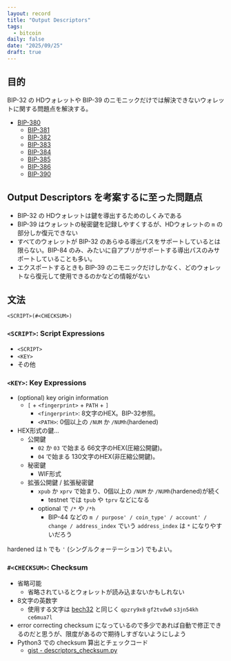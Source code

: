 ```yaml
---
layout: record
title: "Output Descriptors"
tags:
  - bitcoin
daily: false
date: "2025/09/25"
draft: true
---
```


## 目的

BIP-32 の HDウォレットや BIP-39 のニモニックだけでは解決できないウォレットに関する問題点を解決する。

* [BIP-380](https://github.com/bitcoin/bips/blob/master/bip-0380.mediawiki)
  * [BIP-381](https://github.com/bitcoin/bips/blob/master/bip-0381.mediawiki)
  * [BIP-382](https://github.com/bitcoin/bips/blob/master/bip-0382.mediawiki)
  * [BIP-383](https://github.com/bitcoin/bips/blob/master/bip-0383.mediawiki)
  * [BIP-384](https://github.com/bitcoin/bips/blob/master/bip-0384.mediawiki)
  * [BIP-385](https://github.com/bitcoin/bips/blob/master/bip-0385.mediawiki)
  * [BIP-386](https://github.com/bitcoin/bips/blob/master/bip-0386.mediawiki)
  * [BIP-390](https://github.com/bitcoin/bips/blob/master/bip-0390.mediawiki)

## Output Descriptors を考案するに至った問題点

* BIP-32 の HDウォレットは鍵を導出するためのしくみである
* BIP-39 はウォレットの秘密鍵を記録しやすくするが、HDウォレットの `m` の部分しか復元できない
* すべてのウォレットが BIP-32 のあらゆる導出パスをサポートしているとは限らない。BIP-84 のみ、みたいに自アプリがサポートする導出パスのみサポートしていることも多い。
* エクスポートするときも BIP-39 のニモニックだけしかなく、どのウォレットなら復元して使用できるのかなどの情報がない

## 文法

`<SCRIPT>(#<CHECKSUM>)`

### `<SCRIPT>`: Script Expressions

* `<SCRIPT>`
* `<KEY>`
* その他

### `<KEY>`: Key Expressions

* (optional) key origin information
  * `[` + `<fingerprint>` + `PATH` + `]`
    * `<fingerprint>`: 8文字のHEX。BIP-32参照。
    * `<PATH>`: 0個以上の `/NUM` か `/NUMh`(hardened)
* HEX形式の鍵...
  * 公開鍵
    * `02` か `03` で始まる 66文字のHEX(圧縮公開鍵)。
    * `04` で始まる 130文字のHEX(非圧縮公開鍵)。
  * 秘密鍵
    * WIF形式
  * 拡張公開鍵 / 拡張秘密鍵
    * `xpub` か `xprv` で始まり、0個以上の `/NUM` か `/NUMh`(hardened)が続く
      * testnet では `tpub` や `tprv` などになる
    * optional で `/*` や `/*h` 
      * BIP-44 などの `m / purpose' / coin_type' / account' / change / address_index` でいう `address_index` は `*` になりやすいだろう

hardened は `h` でも `'` (シングルクォーテーション) でもよい。

### `#<CHECKSUM>`: Checksum

* 省略可能
  * 省略されているとウォレットが読み込まないかもしれない
* 8文字の英数字
  * 使用する文字は [bech32](https://github.com/bitcoin/bips/blob/master/bip-0173.mediawiki#bech32) と同じく `qpzry9x8` `gf2tvdw0` `s3jn54kh` `ce6mua7l`
* error correcting checksum になっているので多少であれば自動で修正できるのだと思うが、限度があるので期待しすぎないようにしよう
* Python3 での checksum 算出とチェックコード
  * [gist - descriptors_checksum.py](https://gist.github.com/hirokuma/bbae79effd16d8345e7fa4f5fa1d70ee)
